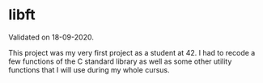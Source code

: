 # libft
Validated on 18-09-2020.

This project was my very first project as a student at 42. 
I had to recode a few functions of the C standard library as well as some other utility functions that I will use during my whole cursus.